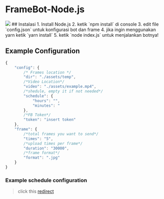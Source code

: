 # FrameBot-Node.js
<img src="https://cdn.discordapp.com/attachments/496983030993518592/781482735897542666/126317587_1046185755884637_3169277377187790580_o.png">
## Instalasi
1. Install Node.js
2. ketik `npm install` di console
3. edit file `config.json` untuk konfigurasi bot dan frame
4. jika ingin menggunakan yarn ketik `yarn install`
5. ketik `node index.js` untuk menjalankan botnya!

## Example Configuration
```js
{
    "config": {
        /* Frames location */
        "dir": "./assets/temp",
        /*Video Location*/
        "video": "./assets/example.mp4",
        /*shedule, empty it if not needed*/
        "schedule": {
            "hours": "",
            "minutes": "
        },
        /*FB Token*/
        "token": "insert token"
    },
    "frame": {
        /*total frames you want to send*/
        "times": "5",
        /*upload times per frame*/
        "duration": "30000",
        /*frame format*/
        "format": ".jpg"
    }
}
```

### Example schedule configuration
> click this <a href="https://www.npmjs.com/package/node-cron" target="_blank">redirect</a>

